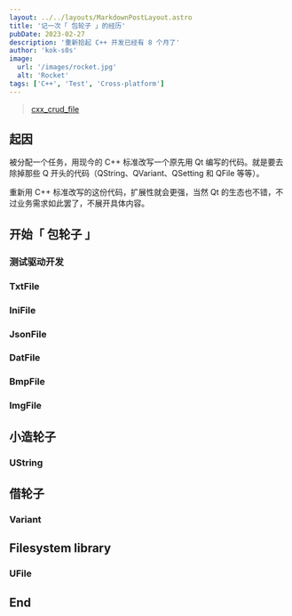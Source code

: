 ```yaml
---
layout: ../../layouts/MarkdownPostLayout.astro
title: '记一次「 包轮子 」的经历'
pubDate: 2023-02-27
description: '重新拾起 C++ 开发已经有 8 个月了'
author: 'kok-s0s'
image:
  url: '/images/rocket.jpg'
  alt: 'Rocket'
tags: ['C++', 'Test', 'Cross-platform']
---
```


> [cxx_crud_file](https://github.com/kok-s0s/cxx_crud_file)

## 起因

被分配一个任务，用现今的 C++ 标准改写一个原先用 Qt 编写的代码。就是要去除掉那些 Q 开头的代码（QString、QVariant、QSetting 和 QFile 等等）。

重新用 C++ 标准改写的这份代码，扩展性就会更强，当然 Qt 的生态也不错，不过业务需求如此罢了，不展开具体内容。

## 开始「 包轮子 」

### 测试驱动开发

### TxtFile

### IniFile

### JsonFile

### DatFile

### BmpFile

### ImgFile

## 小造轮子

### UString

## 借轮子

### Variant

## Filesystem library

### UFile

## End
